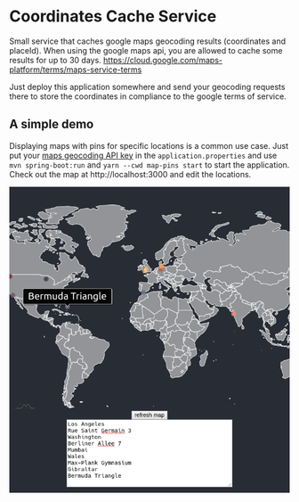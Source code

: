 # Coordinates Cache Service 

Small service that caches google maps geocoding results (coordinates and placeId). When using the google maps api, you are allowed to cache some results for up to 30 days. https://cloud.google.com/maps-platform/terms/maps-service-terms

Just deploy this application somewhere and send your geocoding requests there to store the coordinates in compliance to the google terms of service.

## A simple demo
Displaying maps with pins for specific locations is a common use case. Just put your [maps geocoding API key](https://developers.google.com/maps/documentation/geocoding/get-api-key) in the `application.properties` and use `mvn spring-boot:run` and `yarn --cwd map-pins start` to start the application. Check out the map at http://localhost:3000 and edit the locations.

![Screenshot_20200831_150725.png](Screenshot_20200831_150725.png)
 
 
 
